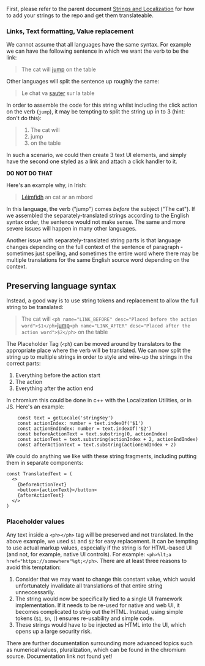 First, please refer to the parent document [Strings and Localization](https://github.com/brave/brave-browser/wiki/Strings-and-Localization) for how to add your strings to the repo and get them translateable.

### Links, Text formatting, Value replacement
We cannot assume that all languages have the same syntax. For example we can have the following sentence in which we want the verb to be the link:

> The cat will [jump](#nothing) on the table

Other languages will split the sentence up roughly the same:

> Le chat va [sauter](#nothing) sur la table

In order to assemble the code for this string whilst including the click action on the verb (`jump`), it may be tempting to split the string up in to 3 (hint: don't do this):

> 1. The cat will
> 2. jump
> 3. on the table

In such a scenario, we could then create 3 text UI elements, and simply have the second one styled as a link and attach a click handler to it.

**DO NOT DO THAT**

Here's an example why, in Irish: 

> [Léimfidh](#nothing) an cat ar an mbord

In this language, the verb ("jump") comes _before_ the subject ("The cat"). If we assembled the separately-translated strings according to the English syntax order, the sentence would not make sense. The same and more severe issues will happen in many other languages.

Another issue with separately-translated string parts is that language changes depending on the full context of the sentence of paragraph - sometimes just spelling, and sometimes the entire word where there may be multiple translations for the same English source word depending on the context.

## Preserving language syntax
Instead, a good way is to use string tokens and replacement to allow the full string to be translated:

> The cat will `<ph name="LINK_BEFORE" desc="Placed before the action word">$1</ph>`[jump](#nothing)`<ph name="LINK_AFTER" desc="Placed after the action word">$2</ph>` on the table

The Placeholder Tag (`<ph`) can be moved around by translators to the appropriate place where the verb will be translated.
We can now split the string up to multiple strings in order to style and wire-up the strings in the correct parts:
1. Everything before the action start
2. The action
3. Everything after the action end

In chromium this could be done in c++ with the Localization Utilities, or in JS. Here's an example:
```
    const text = getLocale('stringKey')
    const actionIndex: number = text.indexOf('$1')
    const actionEndIndex: number = text.indexOf('$2')
    const beforeActionText = text.substring(0, actionIndex)
    const actionText = text.substring(actionIndex + 2, actionEndIndex)
    const afterActionText = text.substring(actionEndIndex + 2)
```

We could do anything we like with these string fragments, including putting them in separate components:

```
const TranslatedText = (
  <>
    {beforeActionText}
    <button>{actionText}</button>
    {afterActionText}
  </>
)
```

### Placeholder values
Any text inside a `<ph></ph>` tag will be preserved and not translated. In the above example, we used `$1` and `$2` for easy replacement. It can be tempting to use actual markup values, especially if the string is for HTML-based UI (and not, for example, native UI controls). For example: `<ph>%lt;a href="https://somewhere"%gt;</ph>`.
There are at least three reasons to avoid this temptation:
1. Consider that we may want to change this constant value, which would unfortunately invalidate all translations of that entire string unneccessarily. 
2. The string would now be specifically tied to a single UI framework implementation. If it needs to be re-used for native and web UI, it becomes complicated to strip out the HTML. Instead, using simple tokens (`$1`, `$n`, `|`) ensures re-usability and simple code.
3. These strings would have to be injected as HTML into the UI, which opens up a large security risk.

There are further documentation surrounding more advanced topics such as numerical values, pluralization, which can be found in the chromium source. Documentation link not found yet!